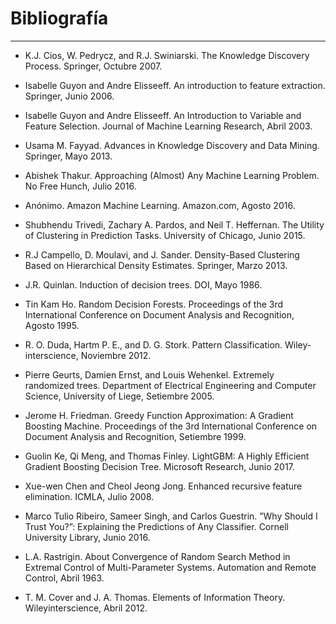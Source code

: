 # Bibliografía
***



- K.J. Cios, W. Pedrycz, and R.J. Swiniarski. The Knowledge Discovery Process. Springer, Octubre 2007.
- Isabelle Guyon and Andre Elisseeff. An introduction to feature extraction. Springer, Junio 2006.
- Isabelle Guyon and Andre Elisseeff. An Introduction to Variable and Feature Selection. Journal of Machine Learning Research, Abril 2003.



- Usama M. Fayyad. Advances in Knowledge Discovery and Data Mining. Springer, Mayo 2013.
- Abishek Thakur. Approaching (Almost) Any Machine Learning Problem. No Free Hunch, Julio 2016.
- Anónimo. Amazon Machine Learning. Amazon.com, Agosto 2016.



- Shubhendu Trivedi, Zachary A. Pardos, and Neil T. Heffernan. The Utility of Clustering in Prediction Tasks. University of Chicago, Junio 2015.
- R.J Campello, D. Moulavi, and J. Sander. Density-Based Clustering Based on Hierarchical Density Estimates. Springer, Marzo 2013.
- J.R. Quinlan. Induction of decision trees. DOI, Mayo 1986.



- Tin Kam Ho. Random Decision Forests. Proceedings of the 3rd International Conference on Document Analysis and Recognition, Agosto 1995.
- R. O. Duda, Hartm P. E., and D. G. Stork. Pattern Classification. Wiley-interscience, Noviembre 2012.
- Pierre Geurts, Damien Ernst, and Louis Wehenkel. Extremely randomized trees. Department of Electrical Engineering and Computer Science, University of Liege, Setiembre 2005.



- Jerome H. Friedman. Greedy Function Approximation: A Gradient Boosting Machine. Proceedings of the 3rd International Conference on Document Analysis and Recognition, Setiembre 1999.
- Guolin Ke, Qi Meng, and Thomas Finley. LightGBM: A Highly Efficient Gradient Boosting Decision Tree. Microsoft Research, Junio 2017.
- Xue-wen Chen and Cheol Jeong Jong. Enhanced recursive feature elimination. ICMLA, Julio 2008.



- Marco Tulio Ribeiro, Sameer Singh, and Carlos Guestrin. ”Why Should I Trust You?”: Explaining the Predictions of Any Classifier. Cornell University Library, Junio 2016.
- L.A. Rastrigin. About Convergence of Random Search Method in Extremal Control of Multi-Parameter Systems. Automation and Remote Control, Abril 1963.
- T. M. Cover and J. A. Thomas. Elements of Information Theory. Wileyinterscience, Abril 2012.

